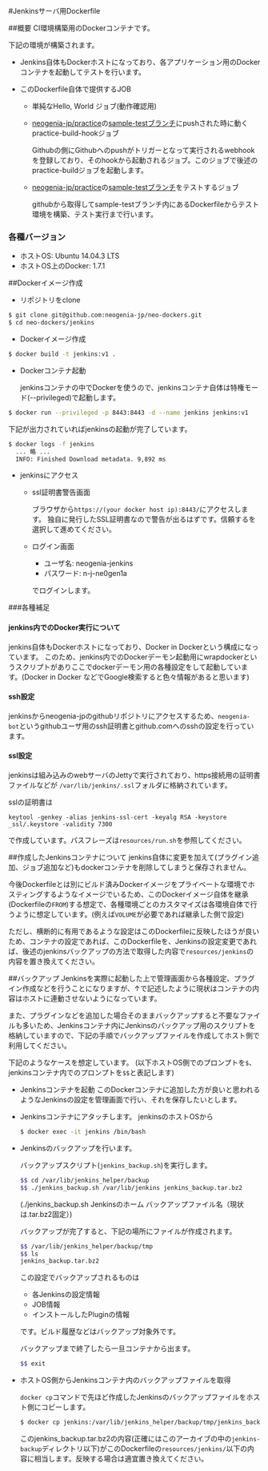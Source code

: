 #Jenkinsサーバ用Dockerfile

##概要
  CI環境構築用のDockerコンテナです。
  
  下記の環境が構築されます。
  
  - Jenkins自体もDockerホストになっており、各アプリケーション用のDockerコンテナを起動してテストを行います。
  
  - このDockerfile自体で提供するJOB
    - 単純なHello, World ジョブ(動作確認用)
    - [neogenia-jp/practice](https://github.com/neogenia-jp/practice)の[sample-testブランチ](https://github.com/neogenia-jp/practice/tree/sample-test)にpushされた時に動くpractice-build-hookジョブ
    
      Githubの側にGithubへのpushがトリガーとなって実行されるwebhookを登録しており、そのhookから起動されるジョブ。このジョブで後述のpractice-buildジョブを起動します。
    - [neogenia-jp/practice](https://github.com/neogenia-jp/practice)の[sample-testブランチ](https://github.com/neogenia-jp/practice/tree/sample-test)をテストするジョブ
    
      githubから取得してsample-testブランチ内にあるDockerfileからテスト環境を構築、テスト実行まで行います。
     
### 各種バージョン
  - ホストOS: Ubuntu 14.04.3 LTS
  - ホストOS上のDocker: 1.7.1
  
##Dockerイメージ作成
  - リポジトリをclone

  ```sh
  $ git clone git@github.com:neogenia-jp/neo-dockers.git
  $ cd neo-dockers/jenkins
  ```
  
  - Dockerイメージ作成
  
  ```sh
  $ docker build -t jenkins:v1 .
  ```
  
  - Dockerコンテナ起動
  
    jenkinsコンテナの中でDockerを使うので、jenkinsコンテナ自体は特権モード(--privileged)で起動します。

  ```sh
  $ docker run --privileged -p 8443:8443 -d --name jenkins jenkins:v1
  ```
  
  下記が出力されていればjenkinsの起動が完了しています。
  
  ```sh
  $ docker logs -f jenkins
    ... 略 ...
    INFO: Finished Download metadata. 9,892 ms
  ```
  
  - jenkinsにアクセス
   
    - ssl証明書警告画面
    
      ブラウザから`https://(your docker host ip):8443/`にアクセスします。
      独自に発行したSSL証明書なので警告が出るはずです。信頼するを選択して進めてください。

    - ログイン画面
      - ユーザ名: neogenia-jenkins
      - パスワード: n-j-ne0gen1a
    
      でログインします。

###各種補足
#### jenkins内でのDocker実行について
jenkins自体もDockerホストになっており、Docker in Dockerという構成になっています。
このため、jenkins内でのDockerデーモン起動用にwrapdockerというスクリプトがありここでdockerデーモン用の各種設定をして起動しています。(Docker in Docker などでGoogle検索すると色々情報があると思います)

#### ssh設定
jenkinsからneogenia-jpのgithubリポジトリにアクセスするため、`neogenia-bot`というgithubユーザ用のssh証明書とgithub.comへのsshの設定を行っています。

#### ssl設定
jenkinsは組み込みのwebサーバのJettyで実行されており、https接続用の証明書ファイルなどが
`/var/lib/jenkins/.ssl`フォルダに格納されています。

sslの証明書は

`keytool -genkey -alias jenkins-ssl-cert -keyalg RSA -keystore _ssl/.keystore -validity 7300`

で作成しています。パスフレーズは`resources/run.sh`を参照してください。

##作成したJenkinsコンテナについて
jenkins自体に変更を加えて(プラグイン追加、ジョブ追加など)もdockerコンテナを削除してしまうと保存されません。

今後Dockerfileとは別にビルド済みDockerイメージをプライベートな環境でホスティングするようなイメージでいるため、このDockerイメージ自体を継承(Dockerfileの`FROM`)する想定で、各種環境ごとのカスタマイズは各環境自体で行うように想定しています。(例えば`VOLUME`が必要であれば継承した側で設定)

ただし、横断的に有用であるような設定はこのDockerfileに反映したほうが良いため、コンテナの設定であれば、このDockerfileを、Jenkinsの設定変更であれば、後述のjenkinsバックアップの方法で取得した内容で`resources/jenkins`の内容を置き換えてください。

##バックアップ
Jenkinsを実際に起動した上で管理画面から各種設定、プラグイン作成などを行うことになりますが、↑で記述したように現状はコンテナの内容はホストに連動させないようになっています。

また、プラグインなどを追加した場合そのままバックアップすると不要なファイルも多いため、Jenkinsコンテナ内にJenkinsのバックアップ用のスクリプトを格納していますので、下記の手順でバックアップファイルを作成してホスト側で利用してください。

下記のようなケースを想定しています。
(以下ホストOS側でのプロンプトを`$`、jenkinsコンテナ内でのプロンプトを`$$`と表記します)

- Jenkinsコンテナを起動
  このDockerコンテナに追加した方が良いと思われるようなJenkinsの設定を管理画面で行い、それを保存したいとします。

- Jenkinsコンテナにアタッチします。
  jenkinsのホストOSから

  ```sh
  $ docker exec -it jenkins /bin/bash
  ```
  
- Jenkinsのバックアップを行います。
 
  バックアップスクリプト(`jenkins_backup.sh`)を実行します。
  
  ```sh
  $$ cd /var/lib/jenkins_helper/backup
  $$ ./jenkins_backup.sh /var/lib/jenkins jenkins_backup.tar.bz2
  ```
  
  (./jenkins_backup.sh Jenkinsのホーム バックアップファイル名（現状は.tar.bz2固定）)
  
  バックアップが完了すると、下記の場所にファイルが作成されます。
  
  ```sh
  $$ /var/lib/jenkins_helper/backup/tmp
  $$ ls
  jenkins_backup.tar.bz2
  ```
  
  この設定でバックアップされるものは

    - 各Jenkinsの設定情報
    - JOB情報
    - インストールしたPluginの情報
  
  です。ビルド履歴などはバックアップ対象外です。

  バックアップまで終了したら一旦コンテナから出ます。
  
  ```sh
  $$ exit
  ```
  
- ホストOS側からJenkinsコンテナ内のバックアップファイルを取得

  `docker cp`コマンドで先ほど作成したJenkinsのバックアップファイルをホスト側にコピーします。

  ```sh
  $ docker cp jenkins:/var/lib/jenkins_helper/backup/tmp/jenkins_backup.tar.bz2 .
  ```
  
  このjenkins_backup.tar.bz2の内容(正確にはこのアーカイブの中の`jenkins-backup`ディレクトリ以下)がこのDockerfileの`resources/jenkins/`以下の内容に相当します。反映する場合は適宜置き換えてください。
  
  
